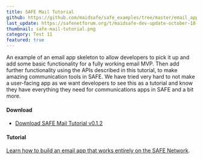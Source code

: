 ```yaml
---
title: SAFE Mail Tutorial
github: https://github.com/maidsafe/safe_examples/tree/master/email_app
last_update: https://safenetforum.org/t/maidsafe-dev-update-october-18-2016-test-11/11562
thumbnail: safe-mail-tutorial.png
category: Test 11
featured: true
---
```


An example of an email app skeleton to allow developers to pick it up and add some basic functionality for a fully working email MVP. Then add further functionality using the APIs described in this tutorial, to make amazing communication tools in SAFE. We have tried very hard to not make a user-facing app as we want developers to see this as a tutorial and know they have everything they need for communications apps in SAFE and a bit more.

#### Download

- [Download SAFE Mail Tutorial v0.1.2](https://github.com/maidsafe/safe_examples/releases/tag/0.9.0)

#### Tutorial

[Learn how to build an email app that works entirely on the SAFE Network](https://tutorials.safedev.org/email-app/).
